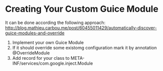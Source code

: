 # Creating Your Custom Guice Module
It can be done according the following approach: http://blog.mathieu.carbou.me/post/60455011429/automatically-discover-guice-modules-and-override

1. Implement your own Guice Module
2. If it should override some existomg configuration mark it by annotation @OverrideModule
3. Add record for your class to META-INF/services/com.google.inject.Module



